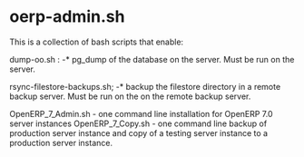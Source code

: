 oerp-admin.sh
=============

 This is a collection of bash scripts that enable:
 
 dump-oo.sh : -* pg_dump of the database on the server. Must be run on the server.
 
 rsync-filestore-backups.sh; -* backup the filestore directory in a remote backup server. 
 Must be run on the on the remote backup server.
 
 OpenERP_7_Admin.sh - one command line installation for OpenERP 7.0 server instances
 OpenERP_7_Copy.sh - one command line backup of production server instance and copy 
 of a testing server instance to a production server instance.
 
